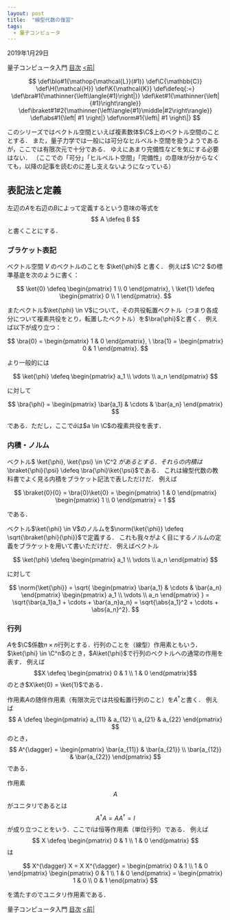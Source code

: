 ```yaml
---
layout: post
title:  "線型代数の復習"
tags:
  - 量子コンピュータ
---
```


2019年1月29日

量子コンピュータ入門 [目次](index.html) [<前\|](super-introduction-to-OCaml.html)

$$
\def\blo#1{\mathop{\mathcal{L}}(#1)}
\def\C{\mathbb{C}}
\def\H{\mathcal{H}}
\def\K{\mathcal{K}}
\def\defeq{:=}
\def\bra#1{\mathinner{\left\langle{#1}\right|}}
\def\ket#1{\mathinner{\left|{#1}\right\rangle}}
\def\braket#1#2{\mathinner{\left\langle{#1}\middle|#2\right\rangle}}
\def\abs#1{\left| #1 \right|}
\def\norm#1{\left\| #1 \right\|}
$$

このシリーズではベクトル空間といえば複素数体$\C$上のベクトル空間のこととする．
また，量子力学では一般には可分なヒルベルト空間を扱うようであるが，ここでは有限次元で十分である．
ゆえにあまり完備性などを気にする必要はない．
（ここでの「可分」「ヒルベルト空間」「完備性」の意味が分からなくても，以降の記事を読むのに差し支えないようになっている）

## 表記法と定義
左辺の$A$を右辺の$B$によって定義するという意味の等式を
$$ A \defeq B $$
と書くことにする．

### ブラケット表記
ベクトル空間 $V$ のベクトルのことを $\ket{\phi}$ と書く．
例えば$ \C^2 $の標準基底を次のように書く：

$$
\ket{0} \defeq \begin{pmatrix} 1 \\ 0 \end{pmatrix},
\ \ket{1} \defeq \begin{pmatrix} 0 \\ 1 \end{pmatrix}.
$$

またベクトル$\ket{\phi} \in V$について，その共役転置ベクトル（つまり各成分について複素共役をとり，転置したベクトル）を$\bra{\phi}$と書く．
例えば以下が成り立つ：

$$
\bra{0} = \begin{pmatrix} 1 & 0 \end{pmatrix},
\ \bra{1} = \begin{pmatrix} 0 & 1 \end{pmatrix}.
$$

より一般的には

$$ \ket{\phi} \defeq \begin{pmatrix} a_1 \\ \vdots \\ a_n \end{pmatrix} $$

に対して

$$ \bra{\phi} = \begin{pmatrix} \bar{a_1} & \cdots & \bar{a_n} \end{pmatrix} $$

である．ただし，ここで$\bar{a}$は$a \in \C$の複素共役を表す．

### 内積・ノルム
ベクトル$ \ket{\phi}, \ket{\psi} \in \C^2 $があるとする．
それらの内積は$\braket{\phi}{\psi} \defeq \bra{\phi}\ket{\psi}$である．
これは線型代数の教科書でよく見る内積をブラケット記法で表しただけだ．
例えば

$$
\braket{0}{0} = \bra{0}\ket{0} = \begin{pmatrix} 1 & 0 \end{pmatrix} \begin{pmatrix} 1 \\ 0 \end{pmatrix} = 1
$$

である．

ベクトル$\ket{\phi} \in V$のノルムを$\norm{\ket{\phi}} \defeq \sqrt{\braket{\phi}{\phi}}$で定義する．
これも我々がよく目にするノルムの定義をブラケットを用いて書いただけだ．
例えばベクトル

$$ \ket{\phi} \defeq \begin{pmatrix} a_1 \\ \vdots \\ a_n \end{pmatrix} $$

に対して

$$
\norm{\ket{\phi}}
= \sqrt{
    \begin{pmatrix} \bar{a_1} & \cdots & \bar{a_n} \end{pmatrix}
    \begin{pmatrix} a_1 \\ \vdots \\ a_n \end{pmatrix}
  }
= \sqrt{\bar{a_1}a_1 + \cdots + \bar{a_n}a_n}
= \sqrt{\abs{a_1}^2 + \cdots + \abs{a_n}^2}.
$$

### 行列
$A$を$\C$係数$n \times n$行列とする．行列のことを（線型）作用素ともいう．
$\ket{\phi} \in \C^n$のとき，$A\ket{\phi}$で行列のベクトルへの通常の作用を表す．
例えば$$X \defeq \begin{pmatrix} 0 & 1 \\ 1 & 0 \end{pmatrix}$$のとき$X\ket{0} = \ket{1}$である．

作用素$A$の随伴作用素（有限次元では共役転置行列のこと）を$A^{\dagger}$と書く．
例えば$$ A \defeq \begin{pmatrix} a_{11} & a_{12} \\ a_{21} & a_{22} \end{pmatrix} $$のとき，$$ A^{\dagger} = \begin{pmatrix} \bar{a_{11}} & \bar{a_{21}} \\ \bar{a_{12}} & \bar{a_{22}} \end{pmatrix} $$である．

作用素$$A$$がユニタリであるとは$$ A^{\dagger} A = A A^{\dagger} = I $$が成り立つことをいう．ここで$I$は恒等作用素（単位行列）である．
例えば$$ X \defeq \begin{pmatrix} 0 & 1 \\ 1 & 0 \end{pmatrix} $$は

$$
X^{\dagger} X
= X X^{\dagger}
= \begin{pmatrix} 0 & 1 \\ 1 & 0 \end{pmatrix} \begin{pmatrix} 0 & 1 \\ 1 & 0 \end{pmatrix}
= \begin{pmatrix} 1 & 0 \\ 0 & 1 \end{pmatrix}
$$

を満たすのでユニタリ作用素である．

量子コンピュータ入門 [目次](index.html) [<前\|](super-introduction-to-OCaml.html)
